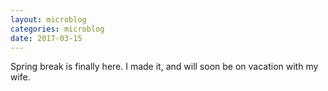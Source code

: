 ```yaml
---
layout: microblog
categories: microblog
date: 2017-03-15
---
```


Spring break is finally here. I made it, and will soon be on vacation with my wife. 